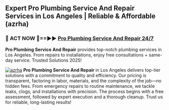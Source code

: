 ## Expert Pro Plumbing Service And Repair Services in Los Angeles | Reliable & Affordable (azrha)  

<h3>🚿 ACT NOW 🌟==►► <a href="https://tinyurl.com/2ne6vx2x" rel="nofollow">Pro Plumbing Service And Repair 24/7</a></h3>

**Pro Plumbing Service And Repair** provides top-notch plumbing services in Los Angeles. From repairs to installations, enjoy free consultations + same-day service. Trusted Solutions 2025!

[![azrha](https://i.imgur.com/4PFF4AK.jpeg)](https://tinyurl.com/2ne6vx2x)
**Pro Plumbing Service And Repair** in Los Angeles delivers top-tier solutions with a commitment to quality and efficiency. Our pricing is transparent, factoring in labor, materials, and the complexity of the job—no hidden fees. From emergency repairs to routine maintenance, we tackle leaks, clogs, and installations with precision. The process begins with a free assessment, followed by expert execution and a thorough cleanup. Trust us for reliable, long-lasting results!